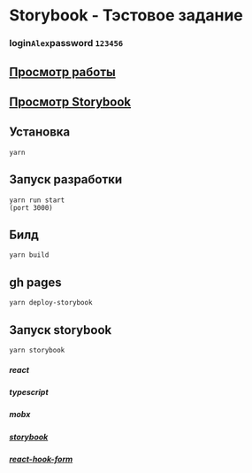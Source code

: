 # Storybook - Тэстовое задание

### login`Alex`password `123456`

## [Просмотр работы](https://storybook-n4c1o1mjn-storytest.vercel.app/)
## [Просмотр Storybook](https://igorpichnenko.github.io/storybook/?path=/story/cardauth--default)

## Установка

```
yarn
```

## Запуск разработки

```
yarn run start
(port 3000)
```

## Билд

```
yarn build
```

## gh pages

```
yarn deploy-storybook
```

## Запуск storybook

```
yarn storybook
```

##### react

##### typescript

##### mobx

##### [storybook](https://storybook.js.org/)

##### [react-hook-form](https://react-hook-form.com/)
